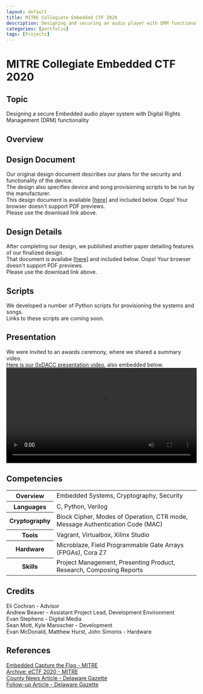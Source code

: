 ```yaml
---
layout: default
title: MITRE Collegiate Embedded CTF 2020
description: Designing and securing an audio player with DRM functionality
categories: [portfolio]
tags: [Projects]
---
```


# MITRE Collegiate Embedded CTF 2020

## Topic

Designing a secure Embedded audio player system with Digital Rights Management (DRM) functionality

## Overview

## Design Document

Our original design document describes our plans for the security and functionality of the device.\
The design also specifies device and song provisioning scripts to be run by the manufacturer.\
This design document is available \[[here](https://aself3-files.adrianself.me/DACC-ECTF-2020/DesignDocument.pdf)\] and included below.
<object data="https://aself3-files.adrianself.me/DACC-ECTF-2020/DesignDocument.pdf" type="application/pdf" height="600px" width="100%">
    Oops! Your browser doesn't support PDF previews.<br>
    Please use the download link above.
</object>

## Design Details

After completing our design, we published another paper detailing features of our finalized design.\
That document is availabe \[[here](https://aself3-files.adrianself.me/DACC-ECTF-2020/DesignDetails.pdf)\] and included below.
<object data="https://aself3-files.adrianself.me/DACC-ECTF-2020/DesignDetails.pdf" type="application/pdf" height="600px" width="100%">
    Oops! Your browser doesn't support PDF previews.<br>
    Please use the download link above.
</object>

## Scripts

We developed a number of Python scripts for provisioning the systems and songs.\
Links to these scripts are coming soon.

## Presentation

We were invited to an awards ceremony, where we shared a summary video.\
[Here is our 0xDACC presentation video](https://aself3-files.adrianself.me/DACC-ECTF-2020/DACC_Presentation.mp4), also embedded below.
<video width="100%" controls>
<source src="https://aself3-files.adrianself.me/DACC-ECTF-2020/DACC_Presentation.mp4" type="video/mp4">
    Oops! Your browser doesn't support html5 videos.<br>
    Please use the access link above.
</video>

## Competencies

<table>
    <tr>
        <th>Overview</th>
        <td>Embedded Systems, Cryptography, Security</td>
    </tr>
    <tr>
		<th>Languages</th>
        <td>C, Python, Verilog</td>
    </tr>
    <tr>
		<th>Cryptography</th>
        <td>
            Block Cipher, Modes of Operation, CTR mode,
            <br>
            Message Authentication Code (MAC)
        </td>
    </tr>
    <tr>
		<th>Tools</th>
        <td>Vagrant, Virtualbox, Xilinx Studio</td>
    </tr>
    <tr>
		<th>Hardware</th>
        <td>Microblaze, Field Programmable Gate Arrays (FPGAs), Cora Z7</td>
    </tr>
    <tr>
		<th>Skills</th>
        <td>Project Management, Presenting Product, Research, Composing Reports</td>
    </tr>
</table>

## Credits

Eli Cochran - Advisor\
Andrew Beaver - Assistant Project Lead, Development Environment\
Evan Stephens - Digital Media\
Sean Mott, Kyle Maroscher - Development\
Evan McDonald, Matthew Hurst, John Simonis - Hardware

## References

[Embedded Capture the Flag - MITRE](https://mitrecyberacademy.org/competitions/embedded/)\
[Archive: eCTF 2020 - MITRE](https://mitrecyberacademy.org/competitions/ectf-2020/)\
[County News Article - Delaware Gazette](https://www.delgazette.com/news/81507/dacc-students-face-challenge)\
[Follow-up Article - Delaware Gazette](https://www.delgazette.com/news/83787/dacc-team-places-10th-in-college-contest)
